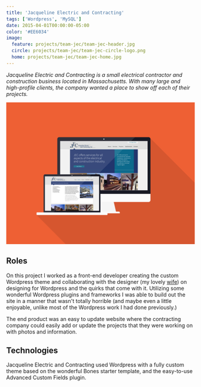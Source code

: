```yaml
---
title: 'Jacqueline Electric and Contracting'
tags: ['Wordpress', 'MySQL']
date: 2015-04-01T00:00:00-05:00
color: '#EE6034'
image:
  feature: projects/team-jec/team-jec-header.jpg
  circle: projects/team-jec/team-jec-circle-logo.png
  home: projects/team-jec/team-jec-home.jpg
---
```


_Jacqueline Electric and Contracting is a small electrical contractor and construction business located in Massachusetts. With many large and high-profile clients, the company wanted a place to show off each of their projects._

![Jacqueline Electric and Consulting](../../images/projects/team-jec/team-jec-screens.png)

## Roles

On this project I worked as a front-end developer creating the custom Wordpress theme and collaborating with the designer (my lovely [wife](http://www.christinemvo.com/)) on designing for Wordpress and the quirks that come with it. Utilizing some wonderful Wordpress plugins and frameworks I was able to build out the site in a manner that wasn't totally horrible (and maybe even a little enjoyable, unlike most of the Wordpress work I had done previously.)

The end product was an easy to update website where the contracting company could easily add or update the projects that they were working on with photos and information.

## Technologies

Jacqueline Electric and Contracting used Wordpress with a fully custom theme based on the wonderful Bones starter template, and the easy-to-use Advanced Custom Fields plugin.
